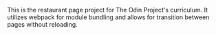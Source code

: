 This is the restaurant page project for The Odin Project's curriculum. It utilizes webpack for module bundling and allows for transition between pages without reloading.
